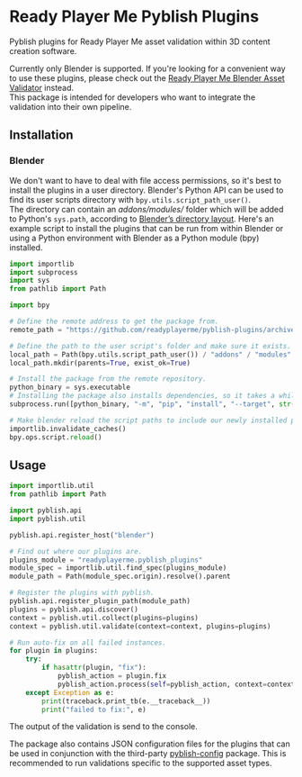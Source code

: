 # Ready Player Me Pyblish Plugins

Pyblish plugins for Ready Player Me asset validation within 3D content creation software.

Currently only Blender is supported.
If you're looking for a convenient way to use these plugins, please check out the [Ready Player Me Blender Asset Validator](https://github.com/readyplayerme/blender-asset-validator) instead.  
This package is intended for developers who want to integrate the validation into their own pipeline.

## Installation

### Blender

We don't want to have to deal with file access permissions, so it's best to install the plugins in a user directory.
Blender's Python API can be used to find its user scripts directory with `bpy.utils.script_path_user()`.  
The directory can contain an _addons/modules/_ folder which will be added to Python's `sys.path`, according to [Blender’s directory layout](https://docs.blender.org/manual/en/latest/advanced/blender_directory_layout.html).
Here's an example script to install the plugins that can be run from within Blender or using a Python environment with Blender as a Python module (bpy) installed.

```python
import importlib
import subprocess
import sys
from pathlib import Path

import bpy

# Define the remote address to get the package from.
remote_path = "https://github.com/readyplayerme/pyblish-plugins/archive/main.zip"

# Define the path to the user script's folder and make sure it exists.
local_path = Path(bpy.utils.script_path_user()) / "addons" / "modules"
local_path.mkdir(parents=True, exist_ok=True)

# Install the package from the remote repository.
python_binary = sys.executable
# Installing the package also installs dependencies, so it takes a while.
subprocess.run([python_binary, "-m", "pip", "install", "--target", str(local_path), remote_path])

# Make blender reload the script paths to include our newly installed package.
importlib.invalidate_caches()
bpy.ops.script.reload()
```

## Usage

```python
import importlib.util
from pathlib import Path

import pyblish.api
import pyblish.util

pyblish.api.register_host("blender")

# Find out where our plugins are.
plugins_module = "readyplayerme.pyblish_plugins"
module_spec = importlib.util.find_spec(plugins_module)
module_path = Path(module_spec.origin).resolve().parent

# Register the plugins with pyblish.
pyblish.api.register_plugin_path(module_path)
plugins = pyblish.api.discover()
context = pyblish.util.collect(plugins=plugins)
context = pyblish.util.validate(context=context, plugins=plugins)

# Run auto-fix on all failed instances.
for plugin in plugins:
    try:
        if hasattr(plugin, "fix"):
            pyblish_action = plugin.fix
            pyblish_action.process(self=pyblish_action, context=context, plugin=plugin)
    except Exception as e:
        print(traceback.print_tb(e.__traceback__))
        print("failed to fix:", e)
```

The output of the validation is send to the console.

The package also contains JSON configuration files for the plugins that can be used in conjunction with the third-party [pyblish-config](https://github.com/hannesdelbeke/pyblish-plugin-manager) package.
This is recommended to run validations specific to the supported asset types.
